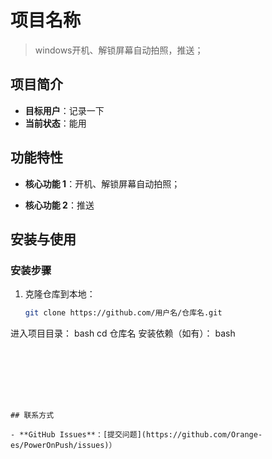 # 项目名称

> windows开机、解锁屏幕自动拍照，推送；



## 项目简介

- **目标用户**：记录一下
- **当前状态**：能用

## 功能特性

- **核心功能 1**：开机、解锁屏幕自动拍照；

- **核心功能 2**：推送  

  [ Server酱多语言调用实例]:(https://github.com/easychen/serverchan-demo)	"“Server”"

## 安装与使用

### 安装步骤

1. 克隆仓库到本地：
   ```bash
   git clone https://github.com/用户名/仓库名.git
进入项目目录：
bash
cd 仓库名
安装依赖（如有）：
bash
   ```







## 联系方式

- **GitHub Issues**：[提交问题](https://github.com/Orange-es/PowerOnPush/issues)）